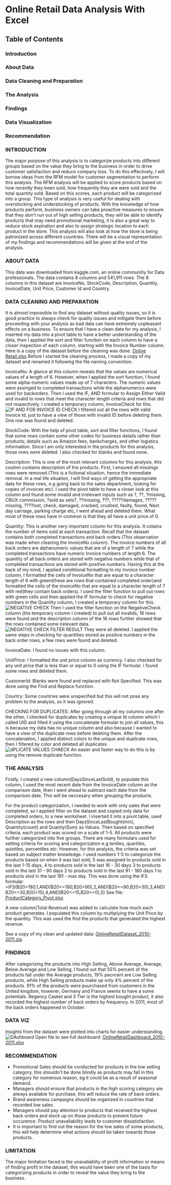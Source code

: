 # Online Retail Data Analysis With Excel

## Table of Contents
### Introduction
### About Data
### Data Cleaning and Preparation
### The Analysis
### Findings
### Data Visualization
### Recommendation

### INTRODUCTION
The major purpose of this analysis is to categorize products into different groups based on the value they bring to the business in order to drive customer satisfaction and reduce company loss. To do this effectively, I will borrow ideas from the RFM model for customer segmentation to perform this analysis. The RFM analysis will be applied to score products based on how recently they been sold, how frequently they are were sold and the total quantity sold. Based on this scores, each product will be categorized into a group. 
This type of analysis is very useful for dealing with overstocking and understocking of products. With the knowledge of how products perform, business owners can take proactive measures to ensure that they don't run out of high selling products, they will be able to identify products that may need promotional marketing, it is also a great way to reduce stock expiration and also to assign strategic location to each product in the store.
This analysis will also look at how the store is being patronized across different countries.
There will be a visual representation of my findings and recommendations will be given at the end of the analysis.

### ABOUT DATA
This data was downloaded from kaggle.com, an online communitiy for Data professionals. The data contains 8 columns and 541,911 rows. The 8 columns in this dataset are InvoiceNo, StockCode, Description, Quantity, InvoiceDate, Unit Price, Customer Id and Country.

### DATA CLEANING AND PREPARATION
It is almost impossible to find any dataset without quality issues, so it is good practice to always check for quality issues and mitigate them before proceeding with your analysis as bad data can have extremely unpleasant effects on a business.
To ensure that I have a clean data for my analysis, I inserted my data into a pivot table to have a better understanding of the data, then I applied the sort and filter function on each column to have a closer inspection of each column, starting with the Invoice Number column. Here is a copy of the dataset before the cleaning was done.
[Online Retail.xlsx](https://github.com/kelechiogbogu/online_retail/files/9227674/Online.Retail.xlsx)
Before I started the cleaning process, I made a copy of my dataset and renamed it following the file naming convention.

InvoiceNo: A glance at this column reveals that the values are numerical values of a length of 6. However, when I applied the sort function, I found some alpha-numeric values made up of 7 characters. The numeric values were assinged to completed transactions while the alphanumerics were used for backorders. 
Then I used the IF, AND formular to Assign Either Valid and invalid to rows that meet the character length criteria and rows that did not respectively. I created a temporary column, InvoiceCheck for this.
![IF AND FOR INVOICE ID CHECK](https://user-images.githubusercontent.com/95935148/182002353-4279bdc3-5536-47bc-baed-a7be84cf96d4.PNG)
I filtered out all the rows with valid invoice Id, just to have a view of those with invalid ID before deleting them. One row was found and deleted.

StockCode: With the help of pivot table, sort and filter functions, I found that some rows contain some other codes for business datails rather than products; details such as Amazon fees, bankcharges, and other logistics information. Since I am only interested in the products for this analysis, those rows were deleted. I also checked for blanks and found none.
 
 Description: This is one of the most relevant columns for this analysis, this coulmn contains description of the products. First, I ensured all missings rows were removed.(This is a fictional situation, hence the immediate removal. In a real life situation, I will find ways of getting the appropriate data for these rows, e.g going back to the sales department, looking for copies of invoices etc).
I used the pivot table to have a closer look at this column and found some invalid and irrelevant inputs such as ?, ??, ?missing, CRUX commission, ?sold as sets?, ??missing, ???, ?????damages, ?????missing, ????lost, check, damaged, cracked, crushed, faulty, found, Next day carriage, parking charge etc, I went ahead and deleted them. What most of these rows have in common is that they all have a unit price of 0.

Quantity: This is another very important column for this analysis. It cotains the number of items sold at each transaction. Recall that the dataset contains both completed transactions and back orders (This observation was made when cleaning the InvoiceNo column). The invoice numbers of all back orders are alphanumeric values that are of a length of 7 while the completed transactions have numeric Invoice numbers of length 6. The quantity of all back orders are stored with negative numbers while that of completed transactions are stored with positive numbers. Having this at the back of my mind, I applied conditional formatting to my Invoice number column, I formatted the cells of InvoiceNo that are equal to a character length of 6 with green(these are rows that contained completed order)and formatted the cells of the invoiceNo that are equal to a character length of 7 with red(they contain back orders).
I used the filter function to pull out rows with green cells and then applied the IF formular to check for negative numbers in the Quantity column, I created a temporary column for this.
![NEGATIVE CHECK](https://user-images.githubusercontent.com/95935148/182002535-d61323a7-200b-4515-9e23-2786b240a49c.PNG)
Then I used the filter function on the NegativeCheck column (the temporary column I created) to pull out all invalids, 16 rows were found and the description column of the 16 rows further showed that the rows contained some irelevant data. 
![NEGATIVE CHECK FILTER RESULT](https://user-images.githubusercontent.com/95935148/182002653-9f5c3bac-c010-4be3-9393-de215e59077f.PNG)
They were all deleted.
I applied the same steps in checking for quantities stored as positive numbers in the back order rows, a few rows were found and deleted.

InvoiceDate: I found no issues with this column.

UnitPrice: I formatted the unit price column as currency. I also checked for any unit price that is less than or equal to 0 using the IF formular.
I found some rows and deleted them.

CustomerId: Blanks were found and replaced with Not Specified. This was done using the Find and Replace function.

Country: Some countries were unspecified but this will not pose any problem to the analysis, so it was ignored.

CHECKING FOR DUPLICATES: After going through all my columns one after the other, I checked for duplicates by creating a unique Id column which I called UID and filled it using the concatenate formular to join all values, this is because my data has no unique column and also because I wanted to have a view of the duplicate rows before deleting them. After the concatenation, I applied distinct colors to the unique and duplicate rows, then I filtered by color and deleted all duplicates.
![dPLICATE VALUES CHAECK](https://user-images.githubusercontent.com/95935148/182002726-1c7c9f26-ff1c-41a5-85b3-b67a4440f301.PNG)
An easier and faster way to do this is by using the remove duplicate function.  

### THE ANALYSIS
Firstly, I created a new column(DaysSinceLastSold), to populate this column, I used the most recent date from the InvoiceDate column as the comparison date, then I went ahead to subtract each date from the comparison date. This will be neccesary when grouping the products.

For the product categorization, I needed to work with only sales that were completed, so I applied filter on the dataset and copied only data for completed orders, to a new worksheet. I inserted it into a pivot table, used Description as the rows and then DaysSinceLastBought(min), Quantity(count) and Quantiy(Sum) as Values. Then based on specified criteria, each product was scored on a scale of 1-5. All products were further categorized into five groups. There are many formulars used for setting criteria for scoring and categorization e.g tertiles, quartiles, quintiles, percentiles etc. However, for this analysis, the criteria was set based on subject matter knowledge. I used numbers 1-5 to categorize the products based on when it was last sold,
5 was assigned to products sold in the last 1-15 days,
4 to products sold in the last 16 - 30 days
3 to products sold in the last 31 - 90 days
2 to products sold in the last 91 - 180 days
1 to products slod in the last 181 - max day.
This was done using the IFS formular =IFS(B20>180,1,AND(B20<=180,B20>90),2,AND(B20<=90,B20>30),3,AND(B20<=30,B20>15),4,AND(B20<=15,B20>=0),5)
See file:
[ProductCategory_Pivot.xlsx](https://github.com/kelechiogbogu/online_retail/files/9227712/ProductCategory_Pivot.xlsx)

A new column(Total Revenue) was added to calculate how much each product generates. I populated this column by multiplying the Unit Price by the quantity. This was used the find the products that generated the highest revenue.

See a copy of my clean and updated data:
[OnlineRetailDataset_2010-2011.zip](https://github.com/kelechiogbogu/online_retail/files/9227720/OnlineRetailDataset_2010-2011.zip)

### FINDINGS
After categorizing the products into High Selling, Above Average, Average, Below Average and Low Selling, I found out that 55% percent of the products fall under the  Average products, 19% pecrcent are Low Selling products, while High Selling products make up only 4% percent of the products.
91% of the products were puurchased from customers in the United kingdom, however, Germany and France seems to have a some potentials.
Regency Casket and 3 Tier is the highest bought product, it also recorded the highest number of back orders by frequency.
In 2011, most of the back orders happened in October.

### DATA VIZ
Insights from the dataset were plotted into charts for easier understanding. 
![DAshboard](https://user-images.githubusercontent.com/95935148/182003173-9b0e54fa-a0cd-49ce-96b1-e8c80c5701c2.PNG)
Open file to see full dashboard:
[OnlineRetailDashboard_2010-2011.xlsx](https://github.com/kelechiogbogu/online_retail/files/9227728/OnlineRetailDashboard_2010-2011.xlsx)

### RECOMMENDATION
* Promotional Sales should be conducted for products in the low selling category, this shouldn't be done blindly as products may fall in this category for numerous reason, eg it could be as a result of seasonal demand.
* Managers should ensure that products in the high scoring category are always avaliable for purchase, this will reduce the rate of back orders.
* Brand awareness campaigns should be organized in countries that recorded low sales.
* Managers should pay attention to products that received the highest back orders and stock up on those products to prevent future occurence. Product unavaliability leads to customer dissatisfaction.
* It is important to find out the reason for the low sales of some products, this will help determine what actions should be taken towards those products.

### LIMITATION
The major limitation faced is the unavaliablity of profit information or means of finding profit in the dataset, this would have been one of the basis for categorizing products in order to reveal the value they bring to the business.








